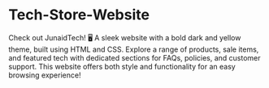 # Tech-Store-Website
Check out JunaidTech! 🖥️ A sleek website with a bold dark and yellow theme, built using HTML and CSS. Explore a range of products, sale items, and featured tech with dedicated sections for FAQs, policies, and customer support. This website offers both style and functionality for an easy browsing experience!
